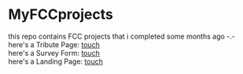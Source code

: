 # MyFCCprojects
this repo contains FCC projects that i completed some months ago -.- <br>
here's a Tribute Page:  <a href="https://codepen.io/namood/full/mdOxXqJ" target="_blank"> touch </a> <br>
here's a Survey Form:  <a href="https://codepen.io/namood/full/oNZNwPN" target="_blank"> touch </a> <br>
here's a Landing Page: <a href="https://codepen.io/namood/pen/MWmYroK"> touch </br> <br>
